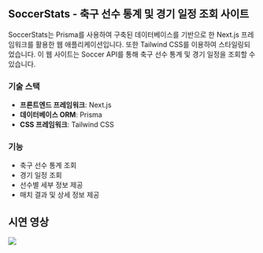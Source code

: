 ## SoccerStats - 축구 선수 통계 및 경기 일정 조회 사이트

SoccerStats는 Prisma를 사용하여 구축된 데이터베이스를 기반으로 한 Next.js 프레임워크를 활용한 웹 애플리케이션입니다. 또한 Tailwind CSS를 이용하여 스타일링되었습니다. 이 웹 사이트는 Soccer API를 통해 축구 선수 통계 및 경기 일정을 조회할 수 있습니다.

### 기술 스택

- **프론트엔드 프레임워크**: Next.js
- **데이터베이스 ORM**: Prisma
- **CSS 프레임워크**: Tailwind CSS

### 기능

- 축구 선수 통계 조회
- 경기 일정 조회
- 선수별 세부 정보 제공
- 매치 결과 및 상세 정보 제공

## 시연 영상
<img src="https://private-user-images.githubusercontent.com/101758604/316392537-e477f92f-1d87-4cea-883c-5628befc3905.gif?jwt=eyJhbGciOiJIUzI1NiIsInR5cCI6IkpXVCJ9.eyJpc3MiOiJnaXRodWIuY29tIiwiYXVkIjoicmF3LmdpdGh1YnVzZXJjb250ZW50LmNvbSIsImtleSI6ImtleTUiLCJleHAiOjE3MTE0Mjg1MjksIm5iZiI6MTcxMTQyODIyOSwicGF0aCI6Ii8xMDE3NTg2MDQvMzE2MzkyNTM3LWU0NzdmOTJmLTFkODctNGNlYS04ODNjLTU2MjhiZWZjMzkwNS5naWY_WC1BbXotQWxnb3JpdGhtPUFXUzQtSE1BQy1TSEEyNTYmWC1BbXotQ3JlZGVudGlhbD1BS0lBVkNPRFlMU0E1M1BRSzRaQSUyRjIwMjQwMzI2JTJGdXMtZWFzdC0xJTJGczMlMkZhd3M0X3JlcXVlc3QmWC1BbXotRGF0ZT0yMDI0MDMyNlQwNDQzNDlaJlgtQW16LUV4cGlyZXM9MzAwJlgtQW16LVNpZ25hdHVyZT0yYmUzZjMxM2I3OTI2ZTY3MDU1NGFkNmRjY2I2MzdhNmEyMDgyNjNiODdkNzQ2MWM1YjYzNWQ4MzFkOTFjNDEzJlgtQW16LVNpZ25lZEhlYWRlcnM9aG9zdCZhY3Rvcl9pZD0wJmtleV9pZD0wJnJlcG9faWQ9MCJ9.GfaBrM1BGWJ5t0Yv9sFWpY3UYNkJJdb_gELyvD2zhZ4">

